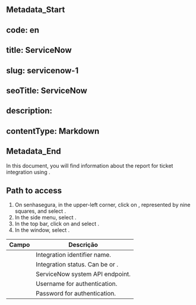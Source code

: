 ## Metadata_Start 
## code: en
## title: ServiceNow 
## slug: servicenow-1 
## seoTitle: ServiceNow 
## description:  
## contentType: Markdown 
## Metadata_End
In this document, you will find information about the report for ticket integration using .

## Path to access

1. On senhasegura, in the upper-left corner, click on , represented by nine squares, and select .    
2. In the side menu, select .    
3. In the top bar, click on  and select .    
4. In the  window, select .

| Campo | Descrição |
| ----- | ----- |
|  | Integration identifier name. |
|  | Integration status. Can be  or . |
|  | ServiceNow system API endpoint. |
|  | Username for authentication. |
|  | Password for authentication. |

